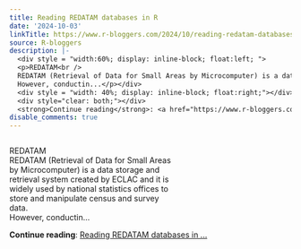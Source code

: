 ```yaml
---
title: Reading REDATAM databases in R
date: '2024-10-03'
linkTitle: https://www.r-bloggers.com/2024/10/reading-redatam-databases-in-r/
source: R-bloggers
description: |-
  <div style = "width:60%; display: inline-block; float:left; ">
  <p>REDATAM<br />
  REDATAM (Retrieval of Data for Small Areas by Microcomputer) is a data storage and retrieval system created by ECLAC and it is widely used by national statistics offices to store and manipulate census and survey data.<br />
  However, conductin...</p></div>
  <div style = "width: 40%; display: inline-block; float:right;"></div>
  <div style="clear: both;"></div>
  <strong>Continue reading</strong>: <a href="https://www.r-bloggers.com/2024/10/reading-redatam-databases-in-r/">Reading REDATAM databases in ...
disable_comments: true
---
```

<div style = "width:60%; display: inline-block; float:left; ">
<p>REDATAM<br />
REDATAM (Retrieval of Data for Small Areas by Microcomputer) is a data storage and retrieval system created by ECLAC and it is widely used by national statistics offices to store and manipulate census and survey data.<br />
However, conductin...</p></div>
<div style = "width: 40%; display: inline-block; float:right;"></div>
<div style="clear: both;"></div>
<strong>Continue reading</strong>: <a href="https://www.r-bloggers.com/2024/10/reading-redatam-databases-in-r/">Reading REDATAM databases in ...